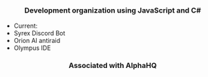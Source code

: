 <h1 align="center"Syrex Development</h1>
<h3 align="center">Development organization using JavaScript and C#</h3>

- Current:
- Syrex Discord Bot
- Orion AI antiraid
- Olympus IDE


<h3 align="center">Associated with AlphaHQ</h3>
<p align="left">
</p>
